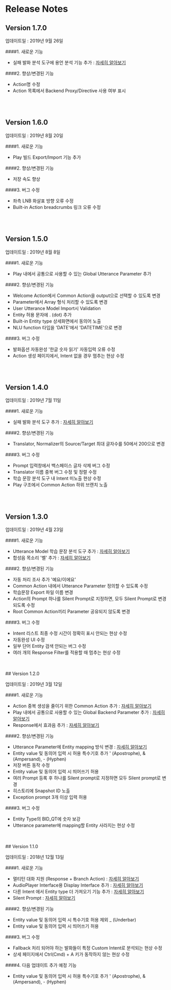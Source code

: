 Release Notes
==================
## Version 1.7.0

업데이트일 : 2019년 9월 26일


####1. 새로운 기능
* 실패 발화 분석 도구에 용언 분석 기능 추가 : [자세히 알아보기](/create-plays-with-play-builder/log-mining.md)


####2. 향상/변경된 기능
* Action명 수정
* Action 목록에서 Backend Proxy/Directive 사용 여부 표시



<br>
<br>

## Version 1.6.0

업데이트일 : 2019년 8월 20일


####1. 새로운 기능
* Play 빌드 Export/Import 기능 추가



####2. 향상/변경된 기능
* 저장 속도 향상



####3. 버그 수정
* 좌측 LNB 화살표 방향 오류 수정
* Built-in Action breadcrumbs 링크 오류 수정
  
<br>
<br>

## Version 1.5.0

업데이트일 : 2019년 8월 8일


####1. 새로운 기능
* Play 내에서 공통으로 사용할 수 있는 Global Utterance Parameter 추가


####2. 향상/변경된 기능
* Welcome Action에서 Common Action을 output으로 선택할 수 있도록 변경
* Parameter에서 Array 형식 처리할 수 있도록 변경
* User Utterance Model Import시 Validation
* Entity 허용 문자에 . (dot) 추가
* Built-in Entity type 상세화면에서 동의어 노출
* NLU function 타입을 'DATE'에서 'DATETIME'으로 변경



####3. 버그 수정
* 발화옵션 자동완성 '한글 숫자 읽기' 자동입력 오류 수정
* Action 생성 페이지에서, Intent 없을 경우 멈추는 현상 수정 
  
<br>
<br>

## Version 1.4.0

업데이트일 : 2019년 7월 11일


####1. 새로운 기능
* 실패 발화 분석 도구 추가 : [자세히 알아보기](/create-plays-with-play-builder/log-mining.md)


####2. 향상/변경된 기능
* Translator, Normalizer의 Source/Target 최대 글자수를 50에서 200으로 변경



####3. 버그 수정
* Prompt 입력창에서 백스페이스 글자 삭제 버그 수정 
* Translator 이름 중복 버그 수정 및 정렬 수정
* 학습 문장 분석 도구 내 Intent 미노출 현상 수정
* Play 구조에서 Common Action 하위 브랜치 노출
  
<br>
<br>

## Version 1.3.0

업데이트일 : 2019년 4월 23일


####1. 새로운 기능
* Utterance Model 학습 문장 분석 도구 추가 : [자세히 알아보기](/create-plays-with-play-builder/corpus-inspection.md)
* 합성음 목소리 '벨' 추가 : [자세히 알아보기](/create-plays-with-play-builder/customize-a-play.md#setting)


####2. 향상/변경된 기능
* 자동 처리 조사 추가 '예요/이에요'
* Common Action 내에서 Utterance Parameter 정의할 수 있도록 수정
* 학습문장 Export 파일 이름 변경
* Action의 Prompt 하나를 Silent Prompt로 지정하면, 모두 Silent Prompt로 변경되도록 수정
* Root Common Action끼리 Parameter 공유되지 않도록 변경



####3. 버그 수정
* Intent 리스트 최종 수정 시간이 정확히 표시 안되는 현상 수정 
* 자동완성 UI 수정
* 일부 단어 Entity 검색 안되는 버그 수정
* 여러 개의 Response Filter를 적용할 때 멈추는 현상 수정
  
<br>
<br>
## Version 1.2.0

업데이트일 : 2019년 3월 12일


####1. 새로운 기능
* Action 중복 생성을 줄이기 위한 Common Action 추가 : [자세히 알아보기](/create-plays-with-play-builder/use-common-actions.md)
* Play 내에서 공통으로 사용할 수 있는 Global Backend Parameter 추가 : [자세히 알아보기](/create-plays-with-play-builder/customize-a-play.md#setting-backend-proxy)
* Response에서 효과음 추가 : [자세히 알아보기](/create-plays-with-play-builder/use-prompts.md#skml-tag)


####2. 향상/변경된 기능
* Utterance Parameter에 Entity mapping 방식 변경 : [자세히 알아보기](/create-plays-with-play-builder/multi-entity-mapping.md)
* Entity value 및 동의어 입력 시 허용 특수기호 추가
  ' (Apostrophe), & (Ampersand), - (Hyphen) 
* 저장 버튼 동작 수정
* Entity value 및 동의어 입력 시 띄어쓰기 허용
* 여러 Prompt 등록 후 하나를 Silent prompt로 지정하면 모두 Silent prompt로 변경
* 히스토리에 Snapshot ID 노출
* Exception prompt 3개 이상 입력 허용


####3. 버그 수정
* Entity Type의 BID_QT에 숫자 보강
* Utterance parameter에 mapping할 Entity 사라지는 현상 수정
 


<br>
<br>
## Version 1.1.0

업데이트일 : 2018년 12월 13일


####1. 새로운 기능
* 멀티턴 대화 지원 (Response + Branch Action) : [자세히 알아보기](/create-plays-with-play-builder/response-with-branch-actions.md) 
* AudioPlayer Interface용 Display Interface 추가 : [자세히 알아보기](/create-plays-with-play-builder/display-interface.md)
* 다른 Intent 에서 Entity type 더 가져오기 기능 추가 : [자세히 알아보기](/create-plays-with-play-builder/response-with-branch-actions.md#multi-turn-branch)
* Silent Prompt : [자세히 알아보기](/create-plays-with-play-builder/use-prompts.md#silent-prompt)


####2. 향상/변경된 기능
* Entity value 및 동의어 입력 시 특수기호 허용 제외 
 _ (Underbar)
* Entity value 및 동의어 입력 시 띄어쓰기 허용

####3. 버그 수정
* Fallback 처리 되어야 하는 발화들이 특정 Custom Intent로 분석되는 현상 수정
* 상세 페이지에서 Ctrl(Cmd) + A 키가 동작하지 않는 현상 수정
 


####4. 다음 업데이트 추가 예정 기능
* Entity value 및 동의어 입력 시 허용 특수기호 추가
  ' (Apostrophe), & (Ampersand), - (Hyphen) 